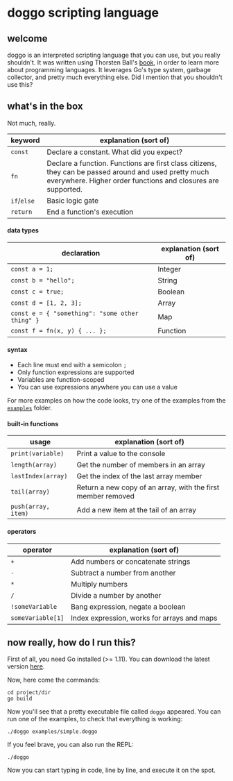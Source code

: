 # doggo scripting language

## welcome

doggo is an interpreted scripting language that you can use, but you really shouldn't. It was written using Thorsten Ball's [book](https://interpreterbook.com), in order to learn more about programming languages.
It leverages Go's type system, garbage collector, and pretty much everything else. Did I mention that you shouldn't use this?

## what's in the box

Not much, really.

| **keyword** | **explanation (sort of)** |
|---|---|
| `const` | Declare a constant. What did you expect? |
| `fn` | Declare a function. Functions are first class citizens, they can be passed around and used pretty much everywhere. Higher order functions and closures are supported. |
| `if`/`else` | Basic logic gate |
| `return` | End a function's execution |

#### data types

| **declaration** | **explanation (sort of)** |
|---|---|
| `const a = 1;` | Integer |
| `const b = "hello";` | String |
| `const c = true;` | Boolean |
| `const d = [1, 2, 3];` | Array |
| `const e = { "something": "some other thing" }` | Map |
| `const f = fn(x, y) { ... };` | Function |
 
#### syntax
 
* Each line must end with a semicolon `;`
* Only function expressions are supported
* Variables are function-scoped
* You can use expressions anywhere you can use a value
 
For more examples on how the code looks, try one of the examples from the [`examples`](examples) folder.

#### built-in functions

| **usage** | **explanation (sort of)** |
|---|---|
| `print(variable)` | Print a value to the console |
| `length(array)` | Get the number of members in an array |
| `lastIndex(array)` | Get the index of the last array member |
| `tail(array)` | Return a new copy of an array, with the first member removed |
| `push(array, item)` | Add a new item at the tail of an array |

#### operators

| **operator** | **explanation (sort of)** |
|---|---|
| `+` | Add numbers or concatenate strings |
| `-` | Subtract a number from another |
| `*` | Multiply numbers |
| `/` | Divide a number by another |
| `!someVariable` | Bang expression, negate a boolean |
| `someVariable[1]` | Index expression, works for arrays and maps |

## now really, how do I run this?

First of all, you need Go installed (>= 1.11). You can download the latest version [here](https://golang.org/dl/).

Now, here come the commands:

```nohighlight
cd project/dir
go build
```

Now you'll see that a pretty executable file called `doggo` appeared.
You can run one of the examples, to check that everything is working:

```nohighlight
./doggo examples/simple.doggo
```

If you feel brave, you can also run the REPL:
```nohighlight
./doggo
```
Now you can start typing in code, line by line, and execute it on the spot.
